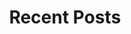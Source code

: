 ---
layout: home
title: "Recent Posts"
tags: [Jekyll, theme, responsive, blog, template]
image:
  feature: valley.jpg
---